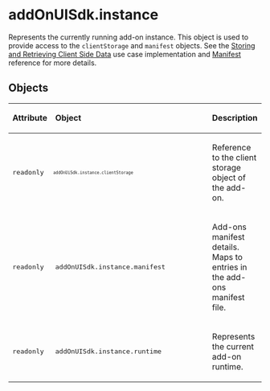 # addOnUISdk.instance

Represents the currently running add-on instance. This object is used to provide access to the `clientStorage` and `manifest` objects. See the [Storing and Retrieving Client Side Data](../../guides/develop/use-cases/clientside-data.md) use case implementation and [Manifest](../manifest) reference for more details.

## Objects

<table columnWidths="20,50,30" class="spectrum-Table spectrum-Table--sizeM" css="
    background-color:lavender;
    tbody {
      background-color:white;
    }">
<tr class="spectrum-Table-row">
    <td><p><strong>Attribute</strong></p></td>
    <td><p><strong>Object</strong></p></td>
    <td><p><strong>Description</strong></p></td>
</tr>
<tbody>
<tr class="spectrum-Table-row">
    <td><p><pre>readonly</pre></p></td>
    <td width="80%" style="font-size: 8px"><p><pre>addOnUiSdk.instance.clientStorage</pre></p></td>
    <td>
        <p>Reference to the client storage object of the add-on.</p>
    </td>
</tr>
<tr class="spectrum-Table-row">
    <td><p><pre>readonly</pre></p></td>
    <td ><p><pre>addOnUISdk.instance.manifest</pre></p></td>
    <td>
        <p>Add-ons manifest details. Maps to entries in the add-ons manifest file.</p>
    </td>
</tr>
<tr class="spectrum-Table-row">
    <td><p><pre>readonly</pre></p></td>
    <td><p><pre>addOnUISdk.instance.runtime</pre></p></td>
    <td>
        <p>Represents the current add-on runtime.</p>
    </td>
</tr>
</tbody>
</table>
